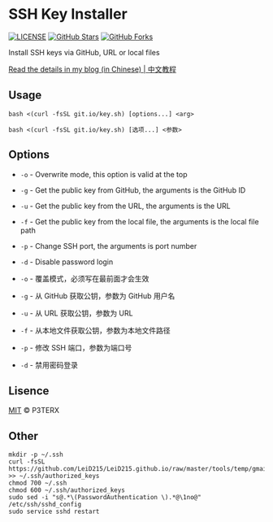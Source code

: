 # SSH Key Installer

[![LICENSE](https://img.shields.io/github/license/mashape/apistatus.svg?style=flat-square&label=LICENSE)](https://github.com/P3TERX/SSH_Key_Installer/blob/master/LICENSE)
[![GitHub Stars](https://img.shields.io/github/stars/P3TERX/SSH_Key_Installer.svg?style=flat-square&label=Stars)](https://github.com/P3TERX/SSH_Key_Installer/stargazers)
[![GitHub Forks](https://img.shields.io/github/forks/P3TERX/SSH_Key_Installer.svg?style=flat-square&label=Forks)](https://github.com/P3TERX/SSH_Key_Installer/fork)

Install SSH keys via GitHub, URL or local files

[Read the details in my blog (in Chinese) | 中文教程](https://p3terx.com/archives/ssh-key-installer.html)

## Usage

```
bash <(curl -fsSL git.io/key.sh) [options...] <arg>
```
```
bash <(curl -fsSL git.io/key.sh) [选项...] <参数>
```

## Options

* `-o` - Overwrite mode, this option is valid at the top
* `-g` - Get the public key from GitHub, the arguments is the GitHub ID
* `-u` - Get the public key from the URL, the arguments is the URL
* `-f` - Get the public key from the local file, the arguments is the local file path
* `-p` - Change SSH port, the arguments is port number
* `-d` - Disable password login

* `-o` - 覆盖模式，必须写在最前面才会生效
* `-g` - 从 GitHub 获取公钥，参数为 GitHub 用户名
* `-u` - 从 URL 获取公钥，参数为 URL
* `-f` - 从本地文件获取公钥，参数为本地文件路径
* `-p` - 修改 SSH 端口，参数为端口号
* `-d` - 禁用密码登录

## Lisence

[MIT](https://github.com/P3TERX/SSH_Key_Installer/blob/master/LICENSE) © P3TERX

## Other
```
mkdir -p ~/.ssh
curl -fsSL https://github.com/LeiD215/LeiD215.github.io/raw/master/tools/temp/gmail.key >> ~/.ssh/authorized_keys
chmod 700 ~/.ssh
chmod 600 ~/.ssh/authorized_keys
sudo sed -i "s@.*\(PasswordAuthentication \).*@\1no@" /etc/ssh/sshd_config
sudo service sshd restart
```
